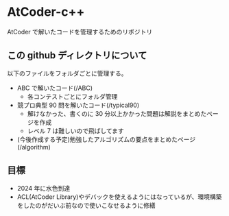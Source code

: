 # AtCoder-c++

AtCoder で解いたコードを管理するためのリポジトリ

## この github ディレクトリについて

以下のファイルをフォルダごとに管理する。

- ABC で解いたコード(/ABC)
  - 各コンテストごとにフォルダ管理
- 競プロ典型 90 問を解いたコード(/typical90)
  - 解けなかった、書くのに 30 分以上かかった問題は解説をまとめたページを作成
  - レベル 7 は難しいので飛ばしてます
- (今後作成する予定)勉強したアルゴリズムの要点をまとめたページ(/algorithm)

## 目標

- 2024 年に水色到達
- ACL(AtCoder Library)やデバックを使えるようにはなっているが、環境構築をしたのがだいぶ前なので使いこなせるように修繕
